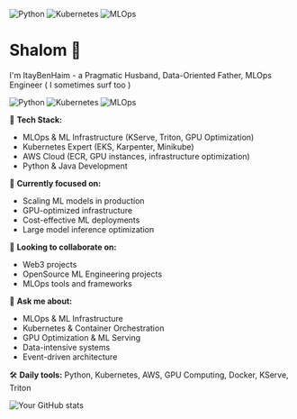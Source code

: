 ![Python](https://img.shields.io/badge/Python-Expert-blue?style=for-the-badge&logo=python)
![Kubernetes](https://img.shields.io/badge/Kubernetes-Expert-blue?style=for-the-badge&logo=kubernetes)
![MLOps](https://img.shields.io/badge/MLOps-Expert-blue?style=for-the-badge&logo=nvidia)



# Shalom 👋

I'm ItayBenHaim - a Pragmatic Husband, Data-Oriented Father, MLOps Engineer ( I sometimes surf too )

![Python](https://img.shields.io/badge/Python-Expert-blue?style=for-the-badge&logo=python)
![Kubernetes](https://img.shields.io/badge/Kubernetes-Expert-blue?style=for-the-badge&logo=kubernetes)
![MLOps](https://img.shields.io/badge/MLOps-Expert-blue?style=for-the-badge&logo=nvidia)

🔧 **Tech Stack:**
- MLOps & ML Infrastructure (KServe, Triton, GPU Optimization)
- Kubernetes Expert (EKS, Karpenter, Minikube)
- AWS Cloud (ECR, GPU instances, infrastructure optimization)
- Python & Java Development

🌱 **Currently focused on:**
- Scaling ML models in production
- GPU-optimized infrastructure
- Cost-effective ML deployments
- Large model inference optimization

👯 **Looking to collaborate on:**
- Web3 projects
- OpenSource ML Engineering projects
- MLOps tools and frameworks

💬 **Ask me about:**
- MLOps & ML Infrastructure
- Kubernetes & Container Orchestration
- GPU Optimization & ML Serving
- Data-intensive systems
- Event-driven architecture

🛠️ **Daily tools:** Python, Kubernetes, AWS, GPU Computing, Docker, KServe, Triton

![Your GitHub stats]([https://github-readme-stats.vercel.app/api?username=Sabidao&show_icons=true&theme=radical](https://github-readme-stats.vercel.app/api?username=BenHaimItay&show_icons=true&theme=radical))

</div>
